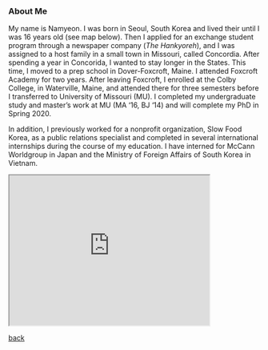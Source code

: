 

### About Me

My name is Namyeon. I was born in Seoul, South Korea and lived their until I was 16 years old (see map below). Then I applied for an exchange student program through a newspaper company (_The Hankyoreh_), and I was assigned to a host family in a small town in Missouri, called Concordia. After spending a year in Concorida, I wanted to stay longer in the States. This time, I moved to a prep school in Dover-Foxcroft, Maine. I attended Foxcroft Academy for two years. After leaving Foxcroft, I enrolled at the Colby College, in Waterville, Maine, and attended there for three semesters before I transferred to University of Missouri (MU). I completed my undergraduate study and master’s work at MU (MA ‘16, BJ ‘14) and will complete my PhD in Spring 2020. 

In addition, I previously worked for a nonprofit organization, Slow Food Korea, as a public relations specialist and completed in several international internships during the course of my education. I have interned for McCann Worldgroup in Japan and the Ministry of Foreign Affairs of South Korea in Vietnam. 


<iframe src="https://www.google.com/maps/d/u/0/embed?mid=1CiBZYr5L1j2HmTF_BOuJWw5rSM-b78Jm" width="400" height="300"></iframe>


[back](./)

